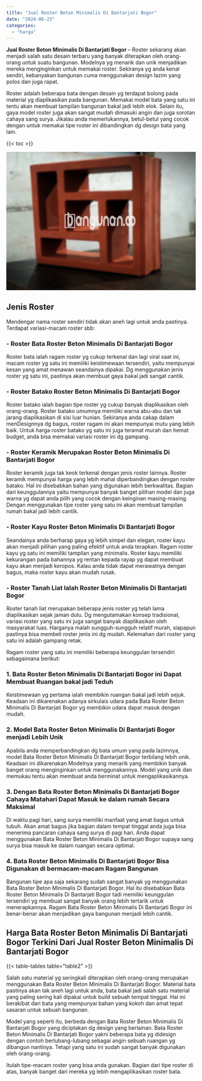 ```yaml
---
title: "Jual Roster Beton Minimalis Di Bantarjati Bogor"
date: "2024-06-23"
categories: 
  - "harga"
---
```


**Jual Roster Beton Minimalis Di Bantarjati Bogor** – Roster sekarang akan menjadi salah satu desain terbaru yang banyak diterapkan oleh orang-orang untuk suatu bangunan. Modelnya yg menarik dan unik menjadikan mereka menginginkan untuk memakai roster. Sekiranya yg anda kenal sendiri, kebanyakan bangunan cuma menggunakan design lazim yang polos dan juga rapat.

Roster adalah beberapa bata dengan desain yg terdapat bolong pada material yg diaplikasikan pada bangunan. Memakai model bata yang satu ini tentu akan membuat tampilan bangunan bakal jadi lebih elok. Selain itu, gaya model roster juga akan sangat mudah dimasuki angin dan juga sorotan cahaya sang surya. Jikalau anda memerlukannya, betul-betul yang cocok dengan untuk memakai tipe roster ini dibandingkan dg design bata yang lain.

{{< toc >}}

![Jual Roster Beton Minimalis Di Bantarjati Bogor](/images/bata-roster-minimalis-12.png)

## Jenis Roster

Mendengar nama roster sendiri tidak akan aneh lagi untuk anda pastinya. Terdapat variasi-macam roster sbb:

### \- Roster Bata Roster Beton Minimalis Di Bantarjati Bogor

Roster bata ialah ragam roster yg cukup terkenal dan lagi viral saat ini, macam roster yg satu ini memiliki keistimewaan tersendiri, yaitu mempunyai kesan yang amat menawan seandainya dipakai. Dg menggunakan jenis roster yg satu ini, pastinya akan membuat gaya bakal jadi sangat cantik.

### \- Roster Batako Roster Beton Minimalis Di Bantarjati Bogor

Roster batako ialah bagian tipe roster yg cukup banyak diaplikasikan oleh orang-orang. Roster batako umumnya memiliki warna abu-abu dan tak jarang diaplikasikan di sisi luar hunian. Sekiranya anda cakap dalam menDesignnya dg bagus, roster ragam ini akan mempunyai mutu yang lebih baik. Untuk harga roster batako yg satu ini juga teramat murah dan hemat budget, anda bisa memakai variasi roster ini dg gampang.

### \- Roster Keramik Merupakan Roster Beton Minimalis Di Bantarjati Bogor

Roster keramik juga tak keok terkenal dengan jenis roster lainnya. Roster keramik mempunyai harga yang lebih mahal diperbandingkan dengan roster batako. Hal ini disebabkan bahan yang digunakan lebih berkwalitas. Bagian dari keunggulannya yaitu mempunyai banyak banget pilihan model dan juga warna yg dapat anda pilih yang cocok dengan keinginan masing-masing. Dengan menggunakan tipe roster yang satu ini akan membuat tampilan rumah bakal jadi lebih cantik.

### \- Roster Kayu Roster Beton Minimalis Di Bantarjati Bogor

Seandainya anda berharap gaya yg lebih simpel dan elegan, roster kayu akan menjadi pilihan yang paling efektif untuk anda terapkan. Ragam roster kayu yg satu ini memiliki tampilan yang minimalis. Roster kayu memiliki kekurangan pada bahannya yg rentan kepada rayap yg dapat membuat kayu akan menjadi keropos. Kalau anda tidak dapat merawatnya dengan bagus, maka roster kayu akan mudah rusak.

### \- Roster Tanah Liat Ialah Roster Beton Minimalis Di Bantarjati Bogor

Roster tanah liat merupakan beberapa jenis roster yg telah lama diaplikasikan sejak jaman dulu. Dg mengutamakan konsep tradisional, variasi roster yang satu ini juga sangat banyak diaplikasikan oleh masyarakat luas. Harganya malah sungguh-sungguh relatif murah, siapapun pastinya bisa membeli roster jenis ini dg mudah. Kelemahan dari roster yang satu ini adalah gampang retak.

Ragam roster yang satu ini memiliki beberapa keunggulan tersendiri sebagaimana berikut:

### 1\. Bata Roster Beton Minimalis Di Bantarjati Bogor ini Dapat Membuat Ruangan bakal jadi Teduh

Keistimewaan yg pertama ialah membikin ruangan bakal jadi lebih sejuk. Keadaan ini dikarenakan adanya sirkulais udara pada Bata Roster Beton Minimalis Di Bantarjati Bogor yg membikin udara dapat masuk dengan mudah.

### 2\. Model Bata Roster Beton Minimalis Di Bantarjati Bogor menjadi Lebih Unik

Apabila anda memperbandingkan dg bata umum yang pada lazimnya, model Bata Roster Beton Minimalis Di Bantarjati Bogor terbilang lebih unik. Keadaan ini dikarenakan Modelnya yang menarik yang membikin banyak banget orang menginginkan untuk menggunakannya. Model yang unik dan memukau tentu akan membuat anda berminat untuk mengaplikasikannya.

### 3\. Dengan Bata Roster Beton Minimalis Di Bantarjati Bogor Cahaya Matahari Dapat Masuk ke dalam rumah Secara Maksimal

Di waktu pagi hari, sang surya memiliki manfaat yang amat bagus untuk tubuh. Akan amat bagus jika bagian dalam tempat tinggal anda juga bisa menerima pancaran cahaya sang surya di pagi hari. Anda dapat menggunakan Bata Roster Beton Minimalis Di Bantarjati Bogor supaya sang surya bisa masuk ke dalam ruangan secara optimal.

### 4\. Bata Roster Beton Minimalis Di Bantarjati Bogor Bisa Digunakan di bermacam-macam Ragam Bangunan

Bangunan tipe apa saja sekarang sudah sangat banyak yg menggunakan Bata Roster Beton Minimalis Di Bantarjati Bogor. Hal itu disebabkan Bata Roster Beton Minimalis Di Bantarjati Bogor tadi memiliki keunggulan tersendiri yg membuat sangat banyak orang lebih tertarik untuk menerapkannya. Ragam Bata Roster Beton Minimalis Di Bantarjati Bogor ini benar-benar akan menjadikan gaya bangunan menjadi lebih cantik.

## Harga Bata Roster Beton Minimalis Di Bantarjati Bogor Terkini Dari Jual Roster Beton Minimalis Di Bantarjati Bogor

{{< table-tables table="table2" >}}

Salah satu material yg seringkali diterapkan oleh orang-orang merupakan menggunakan Bata Roster Beton Minimalis Di Bantarjati Bogor. Material bata pastinya akan tak aneh lagi untuk anda, bata bakal jadi salah satu material yang paling sering kali dipakai untuk build sebuah tempat tinggal. Hal ini berakibat dari bata yang mempunyai bahan yang kokoh dan amat tepat sasaran untuk sebuah bangunan.

Model yang seperti itu, berbeda dengan Bata Roster Beton Minimalis Di Bantarjati Bogor yang diciptakan dg design yang berlainan. Bata Roster Beton Minimalis Di Bantarjati Bogor yakni beberapa bata yg didesign dengan contoh berlubang-lubang sebagai angin sebuah ruangan yg dibangun nantinya. Tetapi yang satu ini sudah sangat banyak digunakan oleh orang-orang.

Itulah tipe-macam roster yang bisa anda gunakan. Bagian dari tipe roster di atas, banyak banget dari mereka yg lebih mengaplikasikan roster bata.
